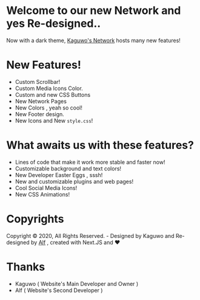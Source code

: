 # Welcome to our new Network and yes Re-designed..

Now with a dark theme, <a href="https://github.com/KaguwoNetwork">Kaguwo's ​​Network</a> hosts many new features!

# New Features!

- Custom Scrollbar!
- Custom Media Icons Color.
- Custom and new CSS Buttons
- New Network Pages
- New Colors , yeah so cool!
- New Footer design.
- New Icons and New <code>style.css</code>!

# What awaits us with these features?

- Lines of code that make it work more stable and faster now!
- Customizable background and text colors!
- New Developer Easter Eggs , sssh!
- New and customizable plugins and web pages!
- Cool Social Media Icons!
- New CSS Animations!

# Copyrights

Copyright © 2020, All Rights Reserved. - Designed by Kaguwo and Re-designed by <a href="https://github.com/alfredsaveron"> Alf</a> , created with Next.JS and ❤️

# Thanks

- Kaguwo ( Website's Main Developer and Owner )
- Alf ( Website's Second Developer )
